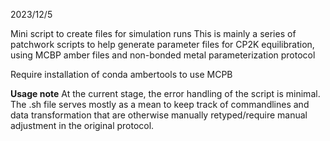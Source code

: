 2023/12/5

Mini script to create files for simulation runs
This is mainly a series of patchwork scripts to help generate
parameter files for CP2K equilibration, using MCBP amber files
and non-bonded metal parameterization protocol

Require installation of conda ambertools to use MCPB 

**Usage note** 
At the current stage, the error handling of the script is minimal. 
The .sh file serves mostly as a mean to keep track of commandlines 
and data transformation that are otherwise manually retyped/require manual
adjustment in the original protocol. 
